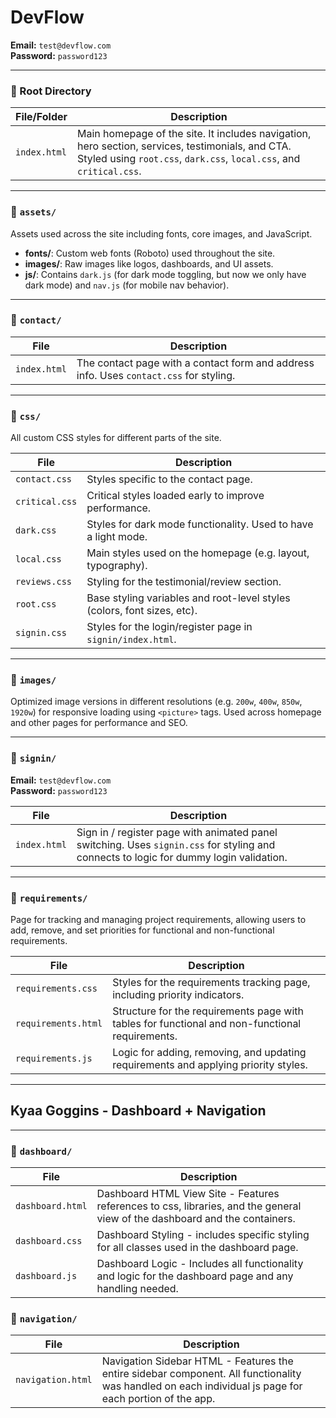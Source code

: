 # DevFlow

**Email:** `test@devflow.com`  
**Password:** `password123`


---

### 🔹 Root Directory

| File/Folder        | Description |
|--------------------|-------------|
| `index.html`       | Main homepage of the site. It includes navigation, hero section, services, testimonials, and CTA. Styled using `root.css`, `dark.css`, `local.css`, and `critical.css`. |

---

### 📁 `assets/`

Assets used across the site including fonts, core images, and JavaScript.

- **fonts/**: Custom web fonts (Roboto) used throughout the site.
- **images/**: Raw images like logos, dashboards, and UI assets.
- **js/**: Contains `dark.js` (for dark mode toggling, but now we only have dark mode) and `nav.js` (for mobile nav behavior).

---

### 📁 `contact/`

| File               | Description |
|--------------------|-------------|
| `index.html`       | The contact page with a contact form and address info. Uses `contact.css` for styling. |

---

### 📁 `css/`

All custom CSS styles for different parts of the site.

| File               | Description |
|--------------------|-------------|
| `contact.css`      | Styles specific to the contact page. |
| `critical.css`     | Critical styles loaded early to improve performance. |
| `dark.css`         | Styles for dark mode functionality. Used to have a light mode.|
| `local.css`        | Main styles used on the homepage (e.g. layout, typography). |
| `reviews.css`      | Styling for the testimonial/review section. |
| `root.css`         | Base styling variables and root-level styles (colors, font sizes, etc). |
| `signin.css`       | Styles for the login/register page in `signin/index.html`. |

---

### 📁 `images/`

Optimized image versions in different resolutions (e.g. `200w`, `400w`, `850w`, `1920w`) for responsive loading using `<picture>` tags. Used across homepage and other pages for performance and SEO.

---

### 📁 `signin/`


**Email:** `test@devflow.com`  
**Password:** `password123`



| File               | Description |
|--------------------|-------------|
| `index.html`       | Sign in / register page with animated panel switching. Uses `signin.css` for styling and connects to logic for dummy login validation. |

---

### 📁 `requirements/`

Page for tracking and managing project requirements, allowing users to add, remove, and set priorities for functional and non-functional requirements.

| File               | Description |
|--------------------|-------------|
| `requirements.css` | Styles for the requirements tracking page, including priority indicators. |
| `requirements.html`| Structure for the requirements page with tables for functional and non-functional requirements. |
| `requirements.js`  | Logic for adding, removing, and updating requirements and applying priority styles.|

---



## Kyaa Goggins - Dashboard + Navigation

---

### 📁 `dashboard/`

| File               | Description |
|--------------------|-------------|
| `dashboard.html`       | Dashboard HTML View Site - Features references to css, libraries, and the general view of the dashboard and the containers. |
| `dashboard.css`       | Dashboard Styling - includes specific styling for all classes used in the dashboard page. |
| `dashboard.js`       | Dashboard Logic - Includes all functionality and logic for the dashboard page and any handling needed. |

### 📁 `navigation/`
| File               | Description |
|--------------------|-------------|
| `navigation.html`       | Navigation Sidebar HTML - Features the entire sidebar component. All functionality was handled on each individual js page for each portion of the app. |
